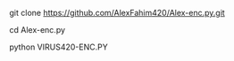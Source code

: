 git clone https://github.com/AlexFahim420/Alex-enc.py.git 


cd Alex-enc.py 


python VIRUS420-ENC.PY
